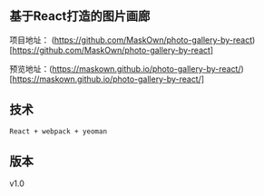## 基于React打造的图片画廊

项目地址： (https://github.com/MaskOwn/photo-gallery-by-react)[https://github.com/MaskOwn/photo-gallery-by-react]

预览地址：(https://maskown.github.io/photo-gallery-by-react/)[https://maskown.github.io/photo-gallery-by-react/]

## 技术

`React + webpack + yeoman`

## 版本
v1.0